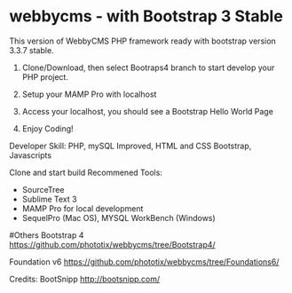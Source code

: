 # webbycms - with Bootstrap 3 Stable
This version of WebbyCMS PHP framework ready with bootstrap version 3.3.7 stable.

1) Clone/Download, then select Bootraps4 branch to start develop your PHP project.

2) Setup your MAMP Pro with localhost

3) Access your localhost, you should see a Bootstrap Hello World Page

4) Enjoy Coding!

Developer Skill: PHP, mySQL Improved, HTML and CSS Bootstrap, Javascripts

Clone and start build
Recommened Tools:
- SourceTree
- Sublime Text 3
- MAMP Pro for local development
- SequelPro (Mac OS), MYSQL WorkBench (Windows)

#Others
Bootstrap 4
https://github.com/phototix/webbycms/tree/Bootstrap4/

Foundation v6
https://github.com/phototix/webbycms/tree/Foundations6/

Credits:
BootSnipp
http://bootsnipp.com/

